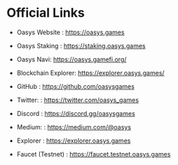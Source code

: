 # Official Links

- Oasys Website : https://oasys.games

- Oasys Staking : https://staking.oasys.games

- Oasys Navi: https://oasys.gamefi.org/

- Blockchain Explorer: https://explorer.oasys.games/

- GitHub : https://github.com/oasysgames  

- Twitter: : https://twitter.com/oasys_games  

- Discord : https://discord.gg/oasysgames

- Medium: : https://medium.com/@oasys  

- Explorer : https://explorer.oasys.games

- Faucet (Testnet) : https://faucet.testnet.oasys.games

